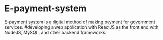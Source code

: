 # E-payment-system
E-payment system is a digital method of making payment for government services. #developing a web application with ReactJS as the front end with NodeJS, MySQL, and other backend frameworks.
